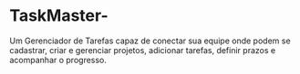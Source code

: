 # TaskMaster-
Um Gerenciador de Tarefas capaz de conectar sua equipe onde podem se cadastrar, criar e gerenciar projetos, adicionar tarefas, definir prazos e acompanhar o progresso.
